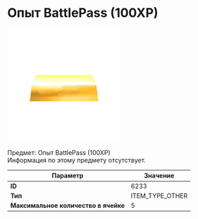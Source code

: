 # Опыт BattlePass (100XP)

![Item Image](../img/6233.webp?raw=true)

Предмет: Опыт BattlePass (100XP)<br>Информация по этому предмету отсутствует.


| Параметр | Значение |
|----------|----------|
| **ID** | 6233 |
| **Тип** | ITEM_TYPE_OTHER |
| **Максимальное количество в ячейке** | 5 |

